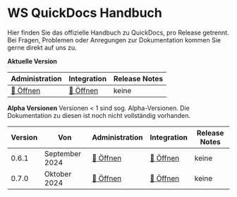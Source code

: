 # WS QuickDocs Handbuch

Hier finden Sie das offizielle Handbuch zu QuickDocs, pro Release getrennt.
Bei Fragen, Problemen oder Anregungen zur Dokumentation kommen Sie gerne direkt auf uns zu.

**Aktuelle Version**

| Administration                      | Integration                               | Release Notes |
| ----------------------------------- | ----------------------------------------- | ------------- |
| [📗 Öffnen](./latest/admin/_toc.md) | [📘 Öffnen](./latest/integration/_toc.md) | keine         |

**Alpha Versionen**
Versionen &lt; 1 sind sog. Alpha-Versionen. Die Dokumentation zu diesen ist noch nicht vollständig vorhanden.

| Version | Von            | Administration                       | Integration                                | Release Notes |
| ------- | -------------- | ------------------------------------ | ------------------------------------------ | ------------- |
| 0.6.1   | September 2024 | [📗 Öffnen](./0.6.1.0/admin/_toc.md) | [📘 Öffnen](./0.6.1.0/integration/_toc.md) | keine         |
| 0.7.0   | Oktober 2024   | [📗 Öffnen](./0.7.0.0/admin/_toc.md) | [📘 Öffnen](./0.7.0.0/integration/_toc.md) | keine         |
